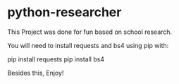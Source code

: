 # python-researcher

This Project was done for fun based on school research.

You will need to install requests and bs4 using pip with: 

pip install requests
pip install bs4

Besides this, Enjoy!
